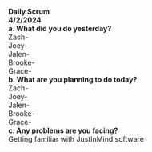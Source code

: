 **Daily Scrum** <br>
**4/2/2024** <br>
**a. What did you do yesterday?** <br>
Zach- <br>
Joey- <br>
Jalen- <br>
Brooke- <br>
Grace- <br>
**b. What are you planning to do today?** <br>
Zach- <br>
Joey- <br>
Jalen- <br>
Brooke- <br>
Grace- <br>
**c. Any problems are you facing?** <br>
Getting familiar with JustInMind software <br>
